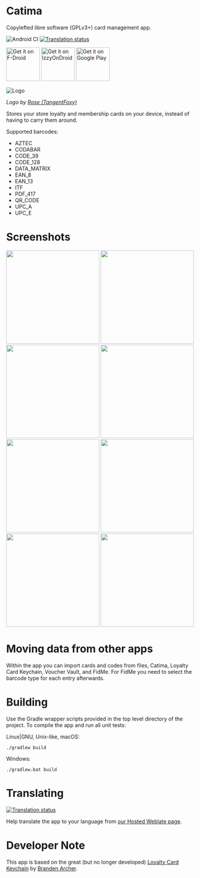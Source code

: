 # Catima

Copylefted libre software (GPLv3+) card management app.

![Android CI](https://github.com/TheLastProject/Catima/workflows/Android%20CI/badge.svg)
[![Translation status](https://hosted.weblate.org/widgets/catima/-/svg-badge.svg)](https://hosted.weblate.org/engage/catima/)

<a href="https://f-droid.org/repository/browse/?fdid=me.hackerchick.catima" target="_blank">
<img src="https://fdroid.gitlab.io/artwork/badge/get-it-on.png" alt="Get it on F-Droid" height="90"/></a>
<a href="https://apt.izzysoft.de/fdroid/index/apk/me.hackerchick.catima" target="_blank">
<img src="https://gitlab.com/IzzyOnDroid/repo/-/raw/master/assets/IzzyOnDroid.png" alt="Get it on IzzyOnDroid" height="90"/></a>

<a href="https://play.google.com/store/apps/details?id=me.hackerchick.catima" target="_blank">
<img src="https://play.google.com/intl/en_us/badges/images/generic/en-play-badge.png" alt="Get it on Google Play" height="90"/></a>

![Logo](https://github.com/TheLastProject/Catima/raw/master/app/src/main/ic_launcher-playstore.png)

*Logo by [Rose (TangentFoxy)](http://github.com/TangentFoxy)*

Stores your store loyalty and membership cards on your device, instead of having to carry them around.

Supported barcodes:

- AZTEC
- CODABAR
- CODE_39
- CODE_128
- DATA_MATRIX
- EAN_8
- EAN_13
- ITF
- PDF_417
- QR_CODE
- UPC_A
- UPC_E

# Screenshots

[<img src="https://github.com/TheLastProject/Catima/raw/master/fastlane/metadata/android/en-US/images/phoneScreenshots/screenshot-01.png" width=250>](https://github.com/TheLastProject/Catima/raw/master/fastlane/metadata/android/en-US/images/phoneScreenshots/screenshot-01.png)
[<img src="https://github.com/TheLastProject/Catima/raw/master/fastlane/metadata/android/en-US/images/phoneScreenshots/screenshot-02.png" width=250>](https://github.com/TheLastProject/Catima/raw/master/fastlane/metadata/android/en-US/images/phoneScreenshots/screenshot-02.png)
[<img src="https://github.com/TheLastProject/Catima/raw/master/fastlane/metadata/android/en-US/images/phoneScreenshots/screenshot-03.png" width=250>](https://github.com/TheLastProject/Catima/raw/master/fastlane/metadata/android/en-US/images/phoneScreenshots/screenshot-03.png)
[<img src="https://github.com/TheLastProject/Catima/raw/master/fastlane/metadata/android/en-US/images/phoneScreenshots/screenshot-04.png" width=250>](https://github.com/TheLastProject/Catima/raw/master/fastlane/metadata/android/en-US/images/phoneScreenshots/screenshot-04.png)
[<img src="https://github.com/TheLastProject/Catima/raw/master/fastlane/metadata/android/en-US/images/phoneScreenshots/screenshot-05.png" width=250>](https://github.com/TheLastProject/Catima/raw/master/fastlane/metadata/android/en-US/images/phoneScreenshots/screenshot-05.png)
[<img src="https://github.com/TheLastProject/Catima/raw/master/fastlane/metadata/android/en-US/images/phoneScreenshots/screenshot-06.png" width=250>](https://github.com/TheLastProject/Catima/raw/master/fastlane/metadata/android/en-US/images/phoneScreenshots/screenshot-06.png)
[<img src="https://github.com/TheLastProject/Catima/raw/master/fastlane/metadata/android/en-US/images/phoneScreenshots/screenshot-07.png" width=250>](https://github.com/TheLastProject/Catima/raw/master/fastlane/metadata/android/en-US/images/phoneScreenshots/screenshot-07.png)
[<img src="https://github.com/TheLastProject/Catima/raw/master/fastlane/metadata/android/en-US/images/phoneScreenshots/screenshot-08.png" width=250>](https://github.com/TheLastProject/Catima/raw/master/fastlane/metadata/android/en-US/images/phoneScreenshots/screenshot-08.png)

# Moving data from other apps

Within the app you can import cards and codes from files, Catima, Loyalty Card Keychain, Voucher Vault, and FidMe.
For FidMe you need to select the barcode type for each entry afterwards.

# Building

Use the Gradle wrapper scripts provided in the top level directory of the project.
To compile the app and run all unit tests:

Linux|GNU, Unix-like, macOS:
```
./gradlew build
```

Windows:
```
./gradlew.bat build
```

# Translating

[![Translation status](https://hosted.weblate.org/widgets/catima/-/open-graph.png)](https://hosted.weblate.org/engage/catima/)

Help translate the app to your language from [our Hosted Weblate page](https://hosted.weblate.org/projects/catima/).

# Developer Note

This app is based on the great (but no longer developed) [Loyalty Card Keychain](https://github.com/brarcher/loyalty-card-locker) by [Branden Archer](https://github.com/brarcher).
